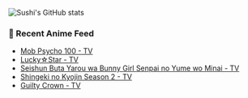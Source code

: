 ![Sushi's GitHub stats](https://github-readme-stats.vercel.app/api?username=DaSushiAsian&hide=contribs,prs)

### 🗻 Recent Anime Feed
<!-- ANIME-LIST:START -->
- [Mob Psycho 100 - TV](https://myanimelist.net/anime/32182/Mob_Psycho_100)
- [Lucky☆Star - TV](https://myanimelist.net/anime/1887/Lucky☆Star)
- [Seishun Buta Yarou wa Bunny Girl Senpai no Yume wo Minai - TV](https://myanimelist.net/anime/37450/Seishun_Buta_Yarou_wa_Bunny_Girl_Senpai_no_Yume_wo_Minai)
- [Shingeki no Kyojin Season 2 - TV](https://myanimelist.net/anime/25777/Shingeki_no_Kyojin_Season_2)
- [Guilty Crown - TV](https://myanimelist.net/anime/10793/Guilty_Crown)
<!-- ANIME-LIST:END -->